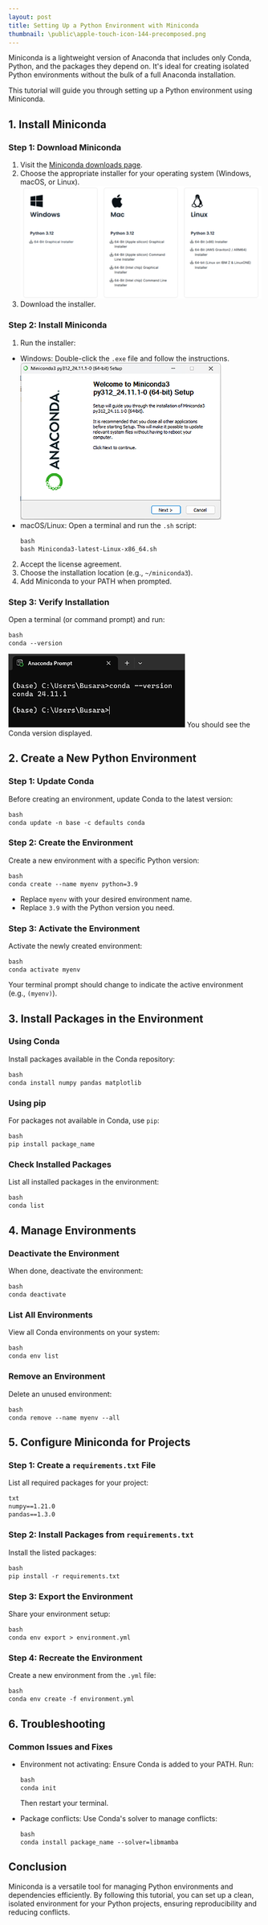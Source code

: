 ```yaml
---
layout: post
title: Setting Up a Python Environment with Miniconda
thumbnail: \public\apple-touch-icon-144-precomposed.png
---
```


Miniconda is a lightweight version of Anaconda that includes only Conda, Python, and the packages they depend on. It's ideal for creating isolated Python environments without the bulk of a full Anaconda installation.

This tutorial will guide you through setting up a Python environment using Miniconda.

## 1. Install Miniconda
### Step 1: Download Miniconda
1. Visit the [Miniconda downloads page](https://docs.anaconda.com/miniconda/install/#).
2. Choose the appropriate installer for your operating system (Windows, macOS, or Linux).
![img](\public\img\minicon_download.png)
3. Download the installer.

### Step 2: Install Miniconda
1. Run the installer:
* Windows: Double-click the `.exe` file and follow the instructions.
![img](\public\img\minicon_install.png)
* macOS/Linux: Open a terminal and run the `.sh` script:
    ```
    bash
    bash Miniconda3-latest-Linux-x86_64.sh
    ```
2. Accept the license agreement.
3. Choose the installation location (e.g., `~/miniconda3`).
4. Add Miniconda to your PATH when prompted.

### Step 3: Verify Installation
Open a terminal (or command prompt) and run:

```
bash
conda --version
```
![img](\public\img\conda-ver.png)
You should see the Conda version displayed.

## 2. Create a New Python Environment
### Step 1: Update Conda
Before creating an environment, update Conda to the latest version:

```
bash
conda update -n base -c defaults conda
```

### Step 2: Create the Environment
Create a new environment with a specific Python version:
    
```
bash
conda create --name myenv python=3.9
```

* Replace `myenv` with your desired environment name.
* Replace `3.9` with the Python version you need.

### Step 3: Activate the Environment
Activate the newly created environment:

```
bash
conda activate myenv
```

Your terminal prompt should change to indicate the active environment (e.g., `(myenv)`).

## 3. Install Packages in the Environment
### Using Conda
Install packages available in the Conda repository:
    
```
bash
conda install numpy pandas matplotlib
```

### Using pip
For packages not available in Conda, use `pip`:
    
```
bash
pip install package_name
```

### Check Installed Packages
List all installed packages in the environment:
    
```
bash
conda list
```

## 4. Manage Environments
### Deactivate the Environment
When done, deactivate the environment:
    
```
bash
conda deactivate
```

### List All Environments
View all Conda environments on your system:
    
```
bash
conda env list
```

### Remove an Environment
Delete an unused environment:
    
```
bash
conda remove --name myenv --all
```

## 5. Configure Miniconda for Projects
### Step 1: Create a `requirements.txt` File
List all required packages for your project:

```
txt
numpy==1.21.0
pandas==1.3.0
```

### Step 2: Install Packages from `requirements.txt`
Install the listed packages:
```
bash
pip install -r requirements.txt
```

### Step 3: Export the Environment
Share your environment setup:
```
bash
conda env export > environment.yml
```

### Step 4: Recreate the Environment
Create a new environment from the `.yml` file:
```
bash
conda env create -f environment.yml
```

## 6. Troubleshooting
### Common Issues and Fixes
* Environment not activating: Ensure Conda is added to your PATH. Run:
    ```
    bash
    conda init
    ```

    Then restart your terminal.

* Package conflicts: Use Conda's solver to manage conflicts:
    ```
    bash
    conda install package_name --solver=libmamba
    ```

## Conclusion
Miniconda is a versatile tool for managing Python environments and dependencies efficiently. By following this tutorial, you can set up a clean, isolated environment for your Python projects, ensuring reproducibility and reducing conflicts.